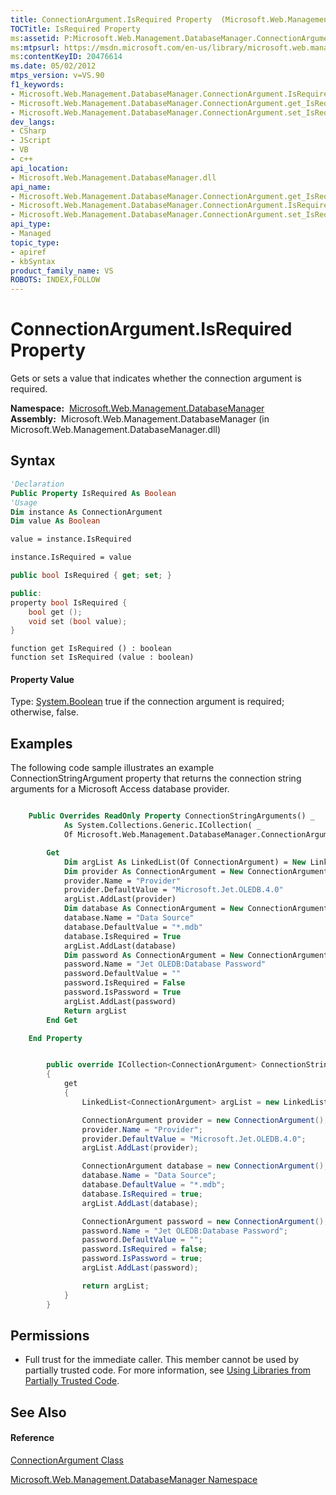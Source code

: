 ```yaml
---
title: ConnectionArgument.IsRequired Property  (Microsoft.Web.Management.DatabaseManager)
TOCTitle: IsRequired Property
ms:assetid: P:Microsoft.Web.Management.DatabaseManager.ConnectionArgument.IsRequired
ms:mtpsurl: https://msdn.microsoft.com/en-us/library/microsoft.web.management.databasemanager.connectionargument.isrequired(v=VS.90)
ms:contentKeyID: 20476614
ms.date: 05/02/2012
mtps_version: v=VS.90
f1_keywords:
- Microsoft.Web.Management.DatabaseManager.ConnectionArgument.IsRequired
- Microsoft.Web.Management.DatabaseManager.ConnectionArgument.get_IsRequired
- Microsoft.Web.Management.DatabaseManager.ConnectionArgument.set_IsRequired
dev_langs:
- CSharp
- JScript
- VB
- c++
api_location:
- Microsoft.Web.Management.DatabaseManager.dll
api_name:
- Microsoft.Web.Management.DatabaseManager.ConnectionArgument.get_IsRequired
- Microsoft.Web.Management.DatabaseManager.ConnectionArgument.IsRequired
- Microsoft.Web.Management.DatabaseManager.ConnectionArgument.set_IsRequired
api_type:
- Managed
topic_type:
- apiref
- kbSyntax
product_family_name: VS
ROBOTS: INDEX,FOLLOW
---
```


# ConnectionArgument.IsRequired Property

Gets or sets a value that indicates whether the connection argument is required.

**Namespace:**  [Microsoft.Web.Management.DatabaseManager](microsoft-web-management-databasemanager-namespace.md)  
**Assembly:**  Microsoft.Web.Management.DatabaseManager (in Microsoft.Web.Management.DatabaseManager.dll)

## Syntax

``` vb
'Declaration
Public Property IsRequired As Boolean
'Usage
Dim instance As ConnectionArgument
Dim value As Boolean

value = instance.IsRequired

instance.IsRequired = value
```

``` csharp
public bool IsRequired { get; set; }
```

``` c++
public:
property bool IsRequired {
    bool get ();
    void set (bool value);
}
```

``` jscript
function get IsRequired () : boolean
function set IsRequired (value : boolean)
```

#### Property Value

Type: [System.Boolean](https://msdn.microsoft.com/en-us/library/a28wyd50\(v=vs.90\))  
true if the connection argument is required; otherwise, false.  

## Examples

The following code sample illustrates an example ConnectionStringArgument property that returns the connection string arguments for a Microsoft Access database provider.

``` vb

    Public Overrides ReadOnly Property ConnectionStringArguments() _
            As System.Collections.Generic.ICollection( _
            Of Microsoft.Web.Management.DatabaseManager.ConnectionArgument)

        Get
            Dim argList As LinkedList(Of ConnectionArgument) = New LinkedList(Of ConnectionArgument)
            Dim provider As ConnectionArgument = New ConnectionArgument
            provider.Name = "Provider"
            provider.DefaultValue = "Microsoft.Jet.OLEDB.4.0"
            argList.AddLast(provider)
            Dim database As ConnectionArgument = New ConnectionArgument
            database.Name = "Data Source"
            database.DefaultValue = "*.mdb"
            database.IsRequired = True
            argList.AddLast(database)
            Dim password As ConnectionArgument = New ConnectionArgument
            password.Name = "Jet OLEDB:Database Password"
            password.DefaultValue = ""
            password.IsRequired = False
            password.IsPassword = True
            argList.AddLast(password)
            Return argList
        End Get

    End Property

```

``` csharp

        public override ICollection<ConnectionArgument> ConnectionStringArguments
        {
            get
            {
                LinkedList<ConnectionArgument> argList = new LinkedList<ConnectionArgument>();

                ConnectionArgument provider = new ConnectionArgument();
                provider.Name = "Provider";
                provider.DefaultValue = "Microsoft.Jet.OLEDB.4.0";
                argList.AddLast(provider);

                ConnectionArgument database = new ConnectionArgument();
                database.Name = "Data Source";
                database.DefaultValue = "*.mdb";
                database.IsRequired = true;
                argList.AddLast(database);

                ConnectionArgument password = new ConnectionArgument();
                password.Name = "Jet OLEDB:Database Password";
                password.DefaultValue = "";
                password.IsRequired = false;
                password.IsPassword = true;
                argList.AddLast(password);

                return argList;
            }
        }

```

## Permissions

  - Full trust for the immediate caller. This member cannot be used by partially trusted code. For more information, see [Using Libraries from Partially Trusted Code](https://msdn.microsoft.com/en-us/library/8skskf63\(v=vs.90\)).

## See Also

#### Reference

[ConnectionArgument Class](connectionargument-class-microsoft-web-management-databasemanager.md)

[Microsoft.Web.Management.DatabaseManager Namespace](microsoft-web-management-databasemanager-namespace.md)

